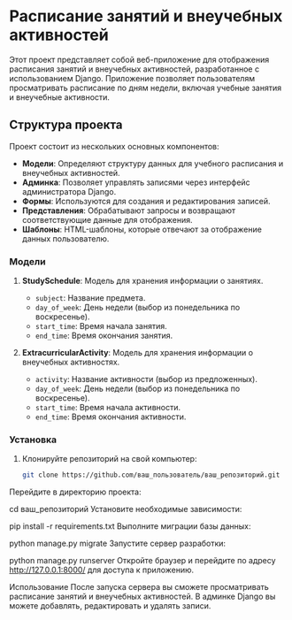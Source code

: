 # Расписание занятий и внеучебных активностей

Этот проект представляет собой веб-приложение для отображения расписания занятий и внеучебных активностей, разработанное с использованием Django. Приложение позволяет пользователям просматривать расписание по дням недели, включая учебные занятия и внеучебные активности.

## Структура проекта

Проект состоит из нескольких основных компонентов:

- **Модели**: Определяют структуру данных для учебного расписания и внеучебных активностей.
- **Админка**: Позволяет управлять записями через интерфейс администратора Django.
- **Формы**: Используются для создания и редактирования записей.
- **Представления**: Обрабатывают запросы и возвращают соответствующие данные для отображения.
- **Шаблоны**: HTML-шаблоны, которые отвечают за отображение данных пользователю.

### Модели

1. **StudySchedule**: Модель для хранения информации о занятиях.
   - `subject`: Название предмета.
   - `day_of_week`: День недели (выбор из понедельника по воскресенье).
   - `start_time`: Время начала занятия.
   - `end_time`: Время окончания занятия.

2. **ExtracurricularActivity**: Модель для хранения информации о внеучебных активностях.
   - `activity`: Название активности (выбор из предложенных).
   - `day_of_week`: День недели (выбор из понедельника по воскресенье).
   - `start_time`: Время начала активности.
   - `end_time`: Время окончания активности.

### Установка

1. Клонируйте репозиторий на свой компьютер:
   ```bash
   git clone https://github.com/ваш_пользователь/ваш_репозиторий.git
Перейдите в директорию проекта:

cd ваш_репозиторий
Установите необходимые зависимости:

pip install -r requirements.txt
Выполните миграции базы данных:

python manage.py migrate
Запустите сервер разработки:

python manage.py runserver
Откройте браузер и перейдите по адресу http://127.0.0.1:8000/ для доступа к приложению.

Использование
После запуска сервера вы сможете просматривать расписание занятий и внеучебных активностей. В админке Django вы можете добавлять, редактировать и удалять записи.
